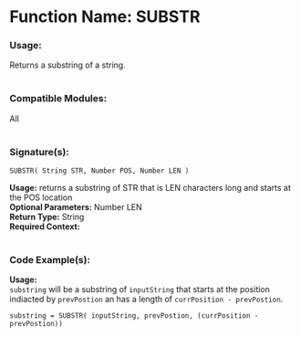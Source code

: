 # Function Name: SUBSTR

### Usage:
Returns a substring of a string.
<br><br>

### Compatible Modules:
All
<br><br>

### Signature(s):

```
SUBSTR( String STR, Number POS, Number LEN )
```
**Usage:** returns a substring of STR that is LEN characters long and starts at the POS location<br>
**Optional Parameters:** Number LEN<br>
**Return Type:** String<br>
**Required Context:**<br>
<br>


### Code Example(s):
**Usage:**<br>
`substring` will be a substring of `inputString` that starts at the position indiacted by `prevPostion` an has a length of `currPosition - prevPostion`.

```
substring = SUBSTR( inputString, prevPostion, (currPosition - prevPostion))
```